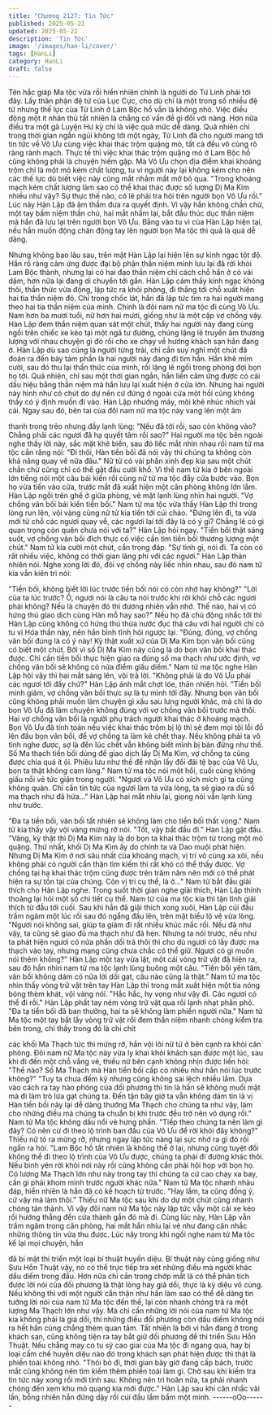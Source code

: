 ```yaml
---
title: "Chương 2127: Tin Tức"
published: 2025-05-22
updated: 2025-05-22
description: 'Tin Tức'
image: '/images/han-li/cover/'
tags: [HanLi]
category: HanLi
draft: false
---
```


Tên hắc giáp Ma tộc vừa rồi hiển nhiên chính là người do Tử Linh
phái tới đây.
Lấy thân phận đệ tử của Lục Cực, cho dù chỉ là một trong số
nhiều đệ tử nhưng thế lực của Tử Linh ở Lam Bộc hồ vẫn là
không nhỏ. Việc điều động một ít nhân thủ tất nhiên là chẳng có
vấn đề gì đối với nàng.
Hơn nữa điều tra một gã Luyện Hư kỳ chỉ là việc quá mức dễ
dàng.
Quả nhiên chỉ trong thời gian ngắn ngủi không tới một ngày, Tử
Linh đã cho người mang tới tin tức về Vô Ưu cùng việc khai thác
trộm quặng mỏ, tất cả đều vô cùng rõ ràng rành mạch.
Thực tế thì việc khai thác trộm quặng mỏ ở Lam Bộc hồ cũng
không phải là chuyện hiếm gặp.
Mà Vô Ưu chọn địa điểm khai khoáng trộm chỉ là một mỏ kém
chất lượng, tu vi người này lại không kém cho nên các thế lực dù
biết việc này cũng mắt nhắm mắt mở bỏ qua.
"Trong khoáng mạch kém chất lượng làm sao có thể khai thác
được số lượng Dị Ma Kim nhiều như vậy? Sự thực thế nào, có lẽ
phải tra hỏi trên người bọn Vô Ưu rồi." Lúc này Hàn Lập đã âm
thầm đưa ra quyết định.
Vì vậy hắn không chần chừ, một tay bấm niệm thần chú, hai mắt
nhắm lại, bắt đầu thúc dục thần niệm mà hắn đã lưu lại trên người
bọn Vô Ưu.
Bằng vào tu vi của Hàn Lập hiện tại, nếu hắn muốn động chân
động tay lên người bọn Ma tộc thì quả là quá dễ dàng.

Nhưng không bao lâu sau, trên mặt Hàn Lập lại hiện lên sự kinh
ngạc tột độ.
Hắn rõ ràng cảm ứng được đại bộ phận thần niệm mình lưu lại đã
rời khỏi Lam Bộc thành, nhưng lại có hai đạo thần niệm chỉ cách
chỗ hắn ở có vài dặm, hơn nữa lại đang di chuyển tới gần.
Hàn Lập cảm thấy kinh ngạc không thôi, thần thức vừa động, lập
tức ra khỏi phòng, đi thẳng tới chỗ xuất hiện hai tia thần niệm đó.
Chỉ trong chốc lát, hắn đã lập tức tìm ra hai người mang theo hai
tia thần niệm của mình.
Chính là đôi nam nữ ma tộc đi cùng Vô Ưu.
Nam hơn ba mươi tuổi, nữ hơn hai mươi, giống như là một cặp
vợ chồng vậy.
Hàn Lập đem thần niệm quan sát một chút, thấy hai người này
đang cùng ngồi trên chiếc xe kéo tại một ngã tư đường, chúng
lặng lẽ truyền âm thương lượng với nhau chuyện gì đó rồi cho xe
chạy về hướng khách sạn hắn đang ở.
Hàn Lập dù sao cũng là người từng trải, chỉ cần suy nghĩ một
chút đã đoán ra đến bảy tám phần là hai người này đang đi tìm
hắn.
Hắn khẽ mỉm cười, sau đó thu lại thần thức của mình, rồi lặng lẽ
ngồi trong phòng đợi bọn họ tới.
Quả nhiên, chỉ sau một thời gian ngắn, hắn liền cảm ứng được có
cái dấu hiệu bằng thần niệm mà hắn lưu lại xuất hiện ở cửa lớn.
Nhưng hai người này hình như có chút do dự nên cứ đứng ở
ngoài cửa một hồi cũng không thấy có ý định muốn đi vào.
Hàn Lập nhướng mày, môi khẽ nhúc nhích vài cái.
Ngay sau đó, bên tai của đôi nam nữ ma tộc này vang lên một âm

thanh trong trẻo nhưng đầy lạnh lùng:
"Nếu đã tới rồi, sao còn không vào? Chẳng phải các ngươi đã hạ
quyết tâm rồi sao?"
Hai người ma tộc bên ngoài nghe thấy lời này, sắc mặt khẽ biến,
sau đó liếc mắt nhìn nhau rồi nam tử ma tộc cắn răng nói:
"Đi thôi, Hàn tiền bối đã nói vậy thì chúng ta không còn khả năng
quay về nữa đâu."
Nữ tử có vài phần xinh đẹp kia sau một chút chần chừ cũng chỉ
có thể gật đầu cười khổ.
Vì thế nam tử kia ở bên ngoài lớn tiếng nói một câu bái kiến rồi
cùng nữ tử ma tộc đẩy cửa bước vào.
Bọn họ vừa tiến vào cửa, trước mắt đã xuất hiện một căn phòng
không lớn lắm.
Hàn Lập ngồi trên ghế ở giữa phòng, vẻ mặt lạnh lùng nhìn hai
người.
"Vợ chồng vãn bối bái kiến tiền bối." Nam tử ma tộc vừa thấy Hàn
Lập thì trong lòng run lên, vội vàng cùng nữ tử kia tiến tới cúi
chào.
"Đứng lên đi, ta vừa mới từ chỗ các ngươi quay về, các ngươi lại
tới đây là có ý gì? Chẳng lẽ có gì quan trọng còn quên chưa nói
với ta?" Hàn Lập hỏi ngay.
"Tiền bối thật sáng suốt, vợ chồng vãn bối đích thực có việc cần
tìm tiền bối thương lượng một chút." Nam tử kia cười một chút,
cẩn trọng đáp.
"Sự tình gì, nói đi. Ta còn có rất nhiều việc, không có thời gian
lãng phí với các ngươi." Hàn Lập thản nhiên nói.
Nghe xong lời đó, đôi vợ chồng này liếc nhìn nhau, sau đó nam tử
kia vẫn kiên trì nói:

"Tiền bối, không biết lời lúc trước tiền bối nói có còn nhớ hay
không?"
"Lời của ta lúc trước? Ồ, ngươi nói là câu ta nói trước khi rời khỏi
chỗ các ngươi phải không? Nếu là chuyện đó thì đương nhiên vẫn
nhớ. Thế nào, hai vị có hứng thú giao dịch cùng Hàn mỗ hay
sao?" Nếu họ đã chủ động nhắc tới thì Hàn Lập cũng không có
hứng thú thừa nước đục thả câu với hai người chỉ có tu vi Hóa
thần này, nên hắn bình tĩnh hỏi ngược lại.
"Đúng, đúng, vợ chồng vãn bối đúng là có ý này! Kỳ thật xuất xứ
của Dị Ma Kim bọn vãn bối cũng có biết một chút. Bởi vì số Dị Ma
Kim này cũng là do bọn vãn bối khai thác được. Chỉ cần tiền bối
thực hiện giao ra đúng số ma thạch như ước định, vợ chồng vãn
bối sẽ không có nửa điểm giấu diếm." Nam tử ma tộc nghe Hàn
Lập hỏi vậy thì hai mắt sáng lên, vội trả lời.
"Không phải là do Vô Ưu phái các ngươi tới đấy chứ?" Hàn Lập
ánh mắt chợt lóe, thản nhiên hỏi.
"Tiền bối minh giám, vợ chồng vãn bối thực sự là tự mình tới đây.
Nhưng bọn vãn bối cũng không phải muốn làm chuyện gì xấu sau
lưng người khác, mà chỉ là do bọn Vô Ưu đã làm chuyện không
đúng với vợ chồng vãn bối trước mà thôi.
Hai vợ chồng vãn bối là người phụ trách người khai thác ở khoáng
mạch. Bọn Vô Ưu đã tính toán nếu việc khai thác trộm bị lộ thì sẽ
đem mọi tội lỗi đổ lên đầu bọn vãn bối, để vợ chồng ta làm kẻ
chết thay. Nếu không phải ta vô tình nghe được, sợ là đến lúc
chết vẫn không biết mình bị bán đứng như thế. Số Ma thạch tiền
bối dùng để giao dịch lấy Dị Ma Kim, vợ chồng ta cũng được chia
quá ít ỏi. Phiêu lưu như thế để nhận lấy đối đãi tệ bạc của Vô Ưu,
bọn ta thật không cam lòng." Nam tử ma tộc nói một hồi, cuối
cùng không giấu nổi vẻ tức giận trong người.
"Ngươi và Vô Ưu có xích mích gì ta cũng không quản. Chỉ cần tin
tức của ngươi làm ta vừa lòng, ta sẽ giao ra đủ số ma thạch như
đã hứa…" Hàn Lập hai mắt nhíu lại, giọng nói vẫn lạnh lùng như
trước.

"Đa tạ tiền bối, vãn bối tất nhiên sẽ không làm cho tiền bối thất
vọng." Nam tử kia thấy vậy vội vàng mừng rỡ nói.
"Tốt, vậy bắt đầu đi." Hàn Lập gật đầu.
"Vâng, kỳ thật thì Dị Ma Kim này là do bọn ta khai thác trộm từ
trong một mỏ quặng. Thứ nhất, khối Dị Ma Kim ấy do chính ta và
Dao muội phát hiện. Nhưng Dị Ma Kim ở nơi sâu nhất của khoáng
mạch, vị trí vô cùng xa xôi, nếu không phải có người cẩn thận tìm
kiếm thì rất khó có thể thấy được. Vợ chồng tại hạ khai thác trộm
cũng được trên trăm năm nên mới có thể phát hiện ra sự tồn tại
của chúng. Còn vị trí cụ thể, là ở…" Nam tử bắt đầu giải thích cho
Hàn Lập nghe.
Trong suốt thời gian nghe giải thích, Hàn Lập thỉnh thoảng lại hỏi
một số chi tiết cụ thể. Nam tử của ma tộc kia thì tận tình giải thích
từ đầu tới cuối. Sau khi hắn đã giải thích xong xuôi, Hàn Lập cúi
đầu trầm ngâm một lúc rồi sau đó ngẩng đầu lên, trên mặt biểu lộ
vẻ vừa lòng.
"Ngươi nói không sai, giúp ta giảm đi rất nhiều khúc mắc rồi. Nếu
đã như vậy, ta cũng sẽ giao đủ ma thạch như đã hẹn. Nhưng ta
nói trước, nếu như ta phát hiện ngươi có nửa phần dối trá thôi thì
cho dù ngươi có lấy được ma thạch vào tay, nhưng mạng cũng
chưa chắc có thể giữ. Ngươi có gì muốn nói thêm không?" Hàn
Lập một tay vừa lật, một cái vòng trữ vật đã hiện ra, sau đó hắn
nhìn nam tử ma tộc lạnh lùng buông một câu.
"Tiền bối yên tâm, vãn bối không dám có nửa lời dối gạt, câu nào
cũng là thật." Nam tử ma tộc nhìn thấy vòng trữ vật trên tay Hàn
Lập thì trong mắt xuất hiện một tia nóng bỏng thèm khát, vội vàng
nói.
"Hắc hắc, hy vọng như vậy đi. Các ngươi có thể đi rồi." Hàn Lập
phất tay ném vòng trữ vật qua rồi lạnh nhạt phân phó.
"Đa tạ tiền bối đã ban thưởng, hai ta sẽ không làm phiền người
nữa." Nam tử Ma tộc một tay bắt lấy vòng trữ vật rồi đem thần
niệm nhanh chóng kiểm tra bên trong, chỉ thấy trong đó là chi chít

các khối Ma Thạch tức thì mừng rỡ, hắn vội lôi nữ tử ở bên cạnh
ra khỏi căn phòng.
Đôi nam nữ Ma tộc này vừa ly khai khỏi khách sạn được một lúc,
sau khi đi đến một chỗ vắng vẻ, thiếu nữ bên cạnh không nhịn
được liền hỏi:
"Thế nào? Số Ma Thạch mà Hàn tiền bối cấp có nhiều như hắn
nói lúc trước không?"
"Tuy ta chưa đếm kỹ nhưng cũng không sai lệch nhiều lắm. Dựa
vào cách ra tay hào phóng của đối phương thì tin là hắn sẽ không
muối mặt mà đi làm trò lừa gạt chúng ta. Đến tận bây giờ ta vẫn
không dám tin là vị Hàn tiền bối này lại dễ dàng thưởng Ma Thạch
cho chúng ta như vậy, làm cho những điều mà chúng ta chuẩn bị
khi trước đều trở nên vô dụng rồi." Nam tử Ma tộc không dấu nổi
vẻ hưng phấn.
"Tiếp theo chúng ta nên làm gì đây? Có nên cứ đi theo lộ trình
ban đầu của Vô Ưu để rời khỏi đây không?" Thiếu nữ tỏ ra mừng
rỡ, nhưng ngay lập tức nàng lại sực nhớ ra gì đó rồi ngẩn ra hỏi.
"Lam Bộc hồ tất nhiên là không thể ở lại, nhưng cũng tuyệt đối
không thể đi theo lộ trình của Vô Ưu được, chúng ta phải đi
đường khác thôi. Nếu bình yên rời khỏi nơi này rồi cũng không
cần phải hội họp với bọn họ. Có lượng Ma Thạch lớn như này
trong tay thì chúng ta cứ cao chạy xa bay, cần gì phải khom mình
trước người khác nữa." Nam tử Ma tộc nhanh nhảu đáp, hiển
nhiên là hắn đã có kế hoạch từ trước.
"Hay lắm, ta cũng đồng ý, cứ vậy mà làm thôi." Thiếu nữ Ma tộc
sau khi do dự một chút cũng nhanh chóng tán thành.
Vì vậy đôi nam nữ Ma tộc này lập tức vẫy một cái xe kéo rồi
hướng thẳng đến cửa thành gần đó mà đi.
Cùng lúc này, Hàn Lập vẫn trầm ngâm trong căn phòng, hai mắt
hắn nhíu lại vẻ như đang cân nhắc những thông tin vừa thu được.
Lúc nãy trong khi ngồi nghe nam tử Ma tộc kể lại mọi chuyện, hắn

đã bí mật thi triển một loại bí thuật huyền diệu.
Bí thuật này cũng giống như Sưu Hồn Thuật vậy, nó có thể trực
tiếp tra xét những điều mà người khác dấu diếm trong đầu. Hơn
nữa chỉ cần trong chớp mắt là có thể phân tích được lời nói của
đối phương là thật lòng hay giả dối, thực là kỳ diệu vô cùng.
Nếu không thì với một người cẩn thận như hắn làm sao có thể dễ
dàng tin tưởng lời nói của nam tử Ma tộc đến thế, lại còn nhanh
chóng trả ra một lượng Ma Thạch lớn như vậy.
Mà chỉ cần những lời nói của nam tử Ma tộc kia không phải là giả
dối, thì những điều đối phương còn dấu diếm không nói ra hết
hắn cũng chẳng thèm quan tâm.
Tất nhiên là bởi vì hắn đang ở trong khách sạn, cũng không tiện
ra tay bắt giữ đối phương để thi triển Sưu Hồn Thuật. Nếu chẳng
may có tu sỹ cao giai của Ma tộc đi ngang qua, hay bị loại cấm
chế huyền diệu nào đó trong khách sạn phát hiện được thì thật là
phiền toái không nhỏ.
"Thôi bỏ đi, thời gian bây giờ đang cấp bách, trước mắt cũng
không nên tìm kiếm thêm phiền toái làm gì. Chờ sau khi kiếm tra
tin tức này xong rồi mới tính sau. Không nên trì hoãn nữa, ta phải
nhanh chóng đến xem khu mỏ quạng kia mới được." Hàn Lập sau
khi cân nhắc vài lần, bỗng nhiên hắn đứng dậy rồi cúi đầu lẩm
bẩm một mình.
------oOo------
